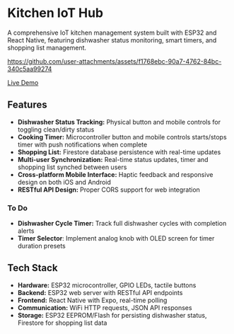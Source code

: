 # Kitchen IoT Hub

A comprehensive IoT kitchen management system built with ESP32 and React Native, featuring dishwasher status monitoring, smart timers, and shopping list management.


https://github.com/user-attachments/assets/f1768ebc-90a7-4762-84bc-340c5aa99274

[Live Demo](https://youtu.be/RkhE9cLfJ8Y)

## Features

- **Dishwasher Status Tracking:** Physical button and mobile controls for toggling clean/dirty status
- **Cooking Timer:** Microcontroller button and mobile controls starts/stops timer with push notifications when complete
- **Shopping List:** Firestore database persistence with real-time updates
- **Multi-user Synchronization:** Real-time status updates, timer and shopping list synched between users
- **Cross-platform Mobile Interface:** Haptic feedback and responsive design on both iOS and Android
- **RESTful API Design:** Proper CORS support for web integration

### To Do
- **Dishwasher Cycle Timer:** Track full dishwasher cycles with completion alerts
- **Timer Selector**: Implement analog knob with OLED screen for timer duration presets

## Tech Stack
- **Hardware:** ESP32 microcontroller, GPIO LEDs, tactile buttons
- **Backend:** ESP32 web server with RESTful API endpoints
- **Frontend:** React Native with Expo, real-time polling
- **Communication:** WiFi HTTP requests, JSON API responses
- **Storage:** ESP32 EEPROM/Flash for persisting dishwasher status, Firestore for shopping list data

